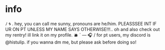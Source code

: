 # info
⁠ﾉ 🌀 . hey, you can call me sunny, pronouns are he/him. PLEASSSEE INT IF UR ON PT UNLESS MY NAME SAYS OTHERWISE!!!.. oh and also check out my rentry! ill link it on my profile. 🫐 `  — 🎧 / for pt users, my discord is @histulip. if you wanna dm me, but please ask before doing so!
